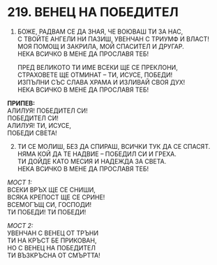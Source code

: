 # 219. ВЕНЕЦ НА ПОБЕДИТЕЛ  
  
1. БОЖЕ, РАДВАМ СЕ ДА ЗНАЯ, ЧЕ ВОЮВАШ ТИ ЗА НАС,  
    С ТВОЙТЕ АНГЕЛИ НИ ПАЗИШ, УВЕНЧАН С ТРИУМФ И ВЛАСТ!  
    МОЯ ПОМОЩ И ЗАКРИЛА, МОЙ СПАСИТЕЛ И ДРУГАР.  
    НЕКА ВСИЧКО В МЕНЕ ДА ПРОСЛАВЯ ТЕБ!  
  
    ПРЕД ВЕЛИКОТО ТИ ИМЕ ВСЕКИ ЩЕ СЕ ПРЕКЛОНИ,  
    СТРАХОВЕТЕ ЩЕ ОТМИНАТ – ТИ, ИСУСЕ, ПОБЕДИ!  
    ИЗПЪЛНИ СЪС СЛАВА ХРАМА И ИЗЛИВАЙ СВОЯ ДУХ!  
    НЕКА ВСИЧКО В МЕНЕ ДА ПРОСЛАВЯ ТЕБ!  
  
**ПРИПЕВ:**  
АЛИЛУЯ! ПОБЕДИТЕЛ СИ!  
ПОБЕДИТЕЛ СИ!  
АЛИЛУЯ! ТИ, ИСУСЕ,  
ПОБЕДИ СВЕТА!  
  
2. ТИ СЕ МОЛИШ, БЕЗ ДА СПИРАШ, ВСИЧКИ ТУК ДА СЕ СПАСЯТ.  
НЯМА КОЙ ДА ТЕ НАДВИЕ – ПОБЕДИЛ СИ И ГРЕХА.  
ТИ ДОЙДЕ КАТО МЕСИЯ И НАДЕЖДА ЗА СВЕТА.  
НЕКА ВСИЧКО В МЕНЕ ДА ПРОСЛАВЯ ТЕБ!  
  
*МОСТ 1:*  
ВСЕКИ ВРЪХ ЩЕ СЕ СНИШИ,  
ВСЯКА КРЕПОСТ ЩЕ СЕ СРИНЕ!  
ВСЕМОГЪЩ СИ, ГОСПОДИ!  
ТИ ПОБЕДИ! ТИ ПОБЕДИ!  
  
*МОСТ 2:*  
УВЕНЧАН С ВЕНЕЦ ОТ ТРЪНИ  
ТИ НА КРЪСТ БЕ ПРИКОВАН,  
НО С ВЕНЕЦ НА ПОБЕДИТЕЛ  
ТИ ВЪЗКРЪСНА ОТ СМЪРТТА!  


<DownloadsButton pdf="/pdf/219-venets-na-pobeditel.pdf" />

<DownloadChordsButton pdf="/chords/219-venets-na-pobeditel_akord.pdf"/>
